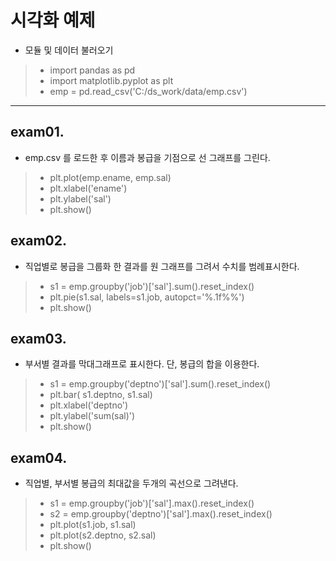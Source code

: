 # 시각화 예제
* 모듈 및 데이터 불러오기
> * import pandas as pd
> * import matplotlib.pyplot as plt
> * emp = pd.read_csv('C:/ds_work/data/emp.csv')

***

## exam01. 
* emp.csv 를 로드한 후 이름과 봉급을 기점으로 선 그래프를 그린다.
> * plt.plot(emp.ename, emp.sal)
> * plt.xlabel('ename') 
> * plt.ylabel('sal')
> * plt.show()
## exam02.
* 직업별로 봉급을 그룹화 한 결과를 원 그래프를 그려서 수치를 범례표시한다.
> * s1 = emp.groupby('job')['sal'].sum().reset_index()
> * plt.pie(s1.sal, labels=s1.job, autopct='%.1f%%')
> * plt.show()
## exam03.
* 부서별 결과를 막대그래프로 표시한다. 단, 봉급의 합을 이용한다.
> * s1 = emp.groupby('deptno')['sal'].sum().reset_index()
> * plt.bar( s1.deptno, s1.sal) 
> * plt.xlabel('deptno') 
> * plt.ylabel('sum(sal)')
> * plt.show()
## exam04.
* 직업별, 부서별 봉급의 최대값을 두개의 곡선으로 그려낸다.
> * s1 = emp.groupby('job')['sal'].max().reset_index()
> * s2 = emp.groupby('deptno')['sal'].max().reset_index()
> * plt.plot(s1.job, s1.sal)
> * plt.plot(s2.deptno, s2.sal)
> * plt.show()